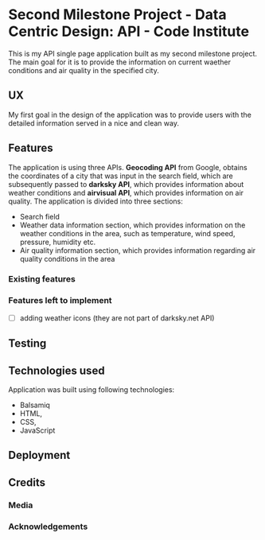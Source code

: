 # Second Milestone Project - Data Centric Design: API - Code Institute
This is my API single page application built as my second milestone project. The main goal for it is to provide the information on current waether conditions and air quality in the specified city. 
## UX
My first goal in the design of the application was to provide users with the detailed information served in a nice and clean way. 
## Features
The application is using three APIs. **Geocoding API** from Google, obtains the coordinates of a city that was input in the search field, which are subsequently passed to **darksky API**, which provides information about weather conditions and **airvisual API**, which provides information on air quality.
The application is divided into three sections:
* Search field
* Weather data information section, which provides information on the weather conditions in the area, such as temperature, wind speed, pressure, humidity etc.
* Air quality information section, which provides information regarding air quality conditions in the area
### Existing features
### Features left to implement
- [ ] adding weather icons (they are not part of darksky.net API)
## Testing
## Technologies used
Application was built using following technologies:
* Balsamiq
* HTML,
* CSS,
* JavaScript
## Deployment
## Credits
### Media
### Acknowledgements


